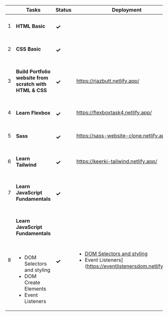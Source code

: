 |         | Tasks    | Status |Deployment|
| ------ | ----------- |------------|-------|
| 1      | <h4>HTML Basic</h4>| <h3>✓</h3>||
| 2      | <h4>CSS Basic</h4>   |<h3>✓</h3>||
| 3      | <h4>Build Portfolio website from scratch with HTML & CSS</h4> |<h3>✓</h3>|https://riazbutt.netlify.app/ |
| 4      | <h4>Learn Flexbox</h4>|<h3>✓</h3>|https://flexboxtask4.netlify.app/|
| 5      | <h4>Sass</h4> |<h3>✓</h3>|https://sass-website-clone.netlify.app/|
| 6      | <h4>Learn Tailwind</h4> |<h3>✓</h3>|https://keerki-tailwind.netlify.app/|
| 7      | <h4>Learn JavaScript Fundamentals</h4> |<h3>✓</h3>|
| 8      | <h4>Learn JavaScript Fundamentals</h4> <br> <ul><li>DOM Selectors and styling</li><li>DOM Create Elements</li><li>Event Listeners</li> </ul> |<h3>✓</h3>| <ul><li>[DOM Selectors and styling](https://domselectorelements.netlify.app/)</li><li>Event Listeners](https://eventlistenersdom.netlify.app/)</li> </ul>|
